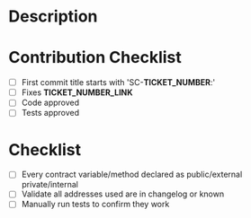 # Description

# Contribution Checklist

- [ ] First commit title starts with 'SC-**TICKET_NUMBER**:'
- [ ] Fixes **TICKET_NUMBER_LINK**
- [ ] Code approved
- [ ] Tests approved

# Checklist

- [ ] Every contract variable/method declared as public/external private/internal
- [ ] Validate all addresses used are in changelog or known
- [ ] Manually run tests to confirm they work
